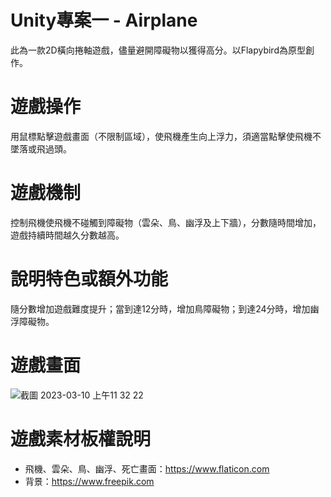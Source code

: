 # Unity專案一 - Airplane
此為一款2D橫向捲軸遊戲，儘量避開障礙物以獲得高分。以Flapybird為原型創作。

# 遊戲操作
用鼠標點擊遊戲畫面（不限制區域），使飛機產生向上浮力，須適當點擊使飛機不墜落或飛過頭。

# 遊戲機制
控制飛機使飛機不碰觸到障礙物（雲朵、鳥、幽浮及上下牆），分數隨時間增加，遊戲持續時間越久分數越高。


# 說明特色或額外功能
隨分數增加遊戲難度提升；當到達12分時，增加鳥障礙物；到達24分時，增加幽浮障礙物。

# 遊戲畫面
![截圖 2023-03-10 上午11 32 22](https://user-images.githubusercontent.com/115797843/224476799-23c17009-5c03-4381-9674-f3ab9ef72f73.jpg)

# 遊戲素材板權說明

* 飛機、雲朵、鳥、幽浮、死亡畫面：https://www.flaticon.com
* 背景：https://www.freepik.com
